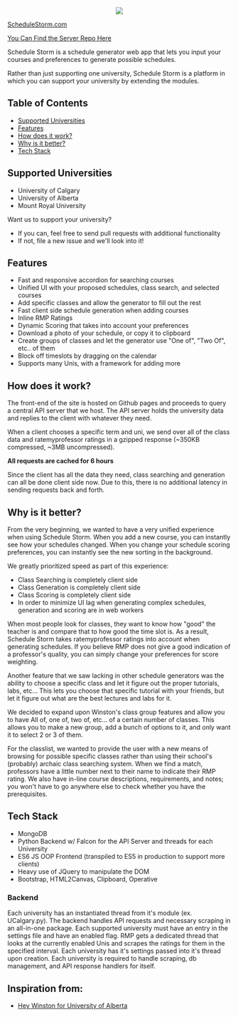 <p align="center">
  <img src="http://i.imgur.com/ZBRXem4.png"/>
</p>

[ScheduleStorm.com](http://schedulestorm.com)

[You Can Find the Server Repo Here](https://github.com/Step7750/ScheduleStorm_Server)

Schedule Storm is a schedule generator web app that lets you input your courses and preferences to generate possible schedules.

Rather than just supporting one university, Schedule Storm is a platform in which you can support your university by extending the modules.

## Table of Contents
  * [Supported Universities](https://github.com/Step7750/ScheduleStorm#supported-universities)
  * [Features](https://github.com/Step7750/ScheduleStorm#features)
  * [How does it work?](https://github.com/Step7750/ScheduleStorm#how-does-it-work)
  * [Why is it better?](https://github.com/Step7750/ScheduleStorm#why-is-it-better)
  * [Tech Stack](https://github.com/Step7750/ScheduleStorm#tech-stack)

## Supported Universities
  * University of Calgary
  * University of Alberta
  * Mount Royal University

Want us to support your university?
  * If you can, feel free to send pull requests with additional functionality
  * If not, file a new issue and we'll look into it!

## Features
  * Fast and responsive accordion for searching courses
  * Unified UI with your proposed schedules, class search, and selected courses
  * Add specific classes and allow the generator to fill out the rest
  * Fast client side schedule generation when adding courses
  * Inline RMP Ratings
  * Dynamic Scoring that takes into account your preferences
  * Download a photo of your schedule, or copy it to clipboard
  * Create groups of classes and let the generator use "One of", "Two Of", etc.. of them
  * Block off timeslots by dragging on the calendar
  * Supports many Unis, with a framework for adding more

## How does it work?

The front-end of the site is hosted on Github pages and proceeds to query a central API server that we host. The API server holds the university data and replies to the client with whatever they need. 

When a client chooses a specific term and uni, we send over all of the class data and ratemyprofessor ratings in a gzipped response (~350KB compressed, ~3MB uncompressed). 

**All requests are cached for 6 hours**

Since the client has all the data they need, class searching and generation can all be done client side now. Due to this, there is no additional latency in sending requests back and forth. 

## Why is it better?

From the very beginning, we wanted to have a very unified experience when using Schedule Storm. When you add a new course, you can instantly see how your schedules changed. When you change your schedule scoring preferences, you can instantly see the new sorting in the background.

We greatly prioritized speed as part of this experience:
  * Class Searching is completely client side
  * Class Generation is completely client side
  * Class Scoring is completely client side
  * In order to minimize UI lag when generating complex schedules, generation and scoring are in web workers

When most people look for classes, they want to know how "good" the teacher is and compare that to how good the time slot is. As a result, Schedule Storm takes ratemyprofessor ratings into account when generating schedules. If you believe RMP does not give a good indication of a professor's quality, you can simply change your preferences for score weighting.

Another feature that we saw lacking in other schedule generators was the ability to choose a specific class and let it figure out the proper tutorials, labs, etc... This lets you choose that specific tutorial with your friends, but let it figure out what are the best lectures and labs for it. 

We decided to expand upon Winston's class group features and allow you to have All of, one of, two of, etc... of a certain number of classes. This allows you to make a new group, add a bunch of options to it, and only want it to select 2 or 3 of them.

For the classlist, we wanted to provide the user with a new means of browsing for possible specific classes rather than using their school's (probably) archaic class searching system. When we find a match, professors have a little number next to their name to indicate their RMP rating. We also have in-line course descriptions, requirements, and notes; you won't have to go anywhere else to check whether you have the prerequisites.

## Tech Stack

* MongoDB
* Python Backend w/ Falcon for the API Server and threads for each University
* ES6 JS OOP Frontend (transpiled to ES5 in production to support more clients)
* Heavy use of JQuery to manipulate the DOM
* Bootstrap, HTML2Canvas, Clipboard, Operative

### Backend

Each university has an instantiated thread from it's module (ex. UCalgary.py). The backend handles API requests and necessary scraping in an all-in-one package. Each supported university must have an entry in the settings file and have an enabled flag. RMP gets a dedicated thread that looks at the currently enabled Unis and scrapes the ratings for them in the specified interval. Each university has it's settings passed into it's thread upon creation. Each university is required to handle scraping, db management, and API response handlers for itself.


## Inspiration from:

* [Hey Winston for University of Alberta](https://github.com/ahoskins/winston)



